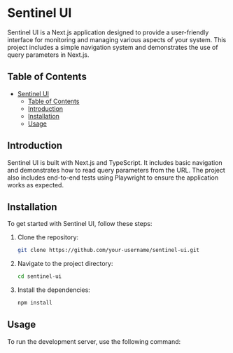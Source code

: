 # Sentinel UI

Sentinel UI is a Next.js application designed to provide a user-friendly interface for monitoring and managing various aspects of your system. This project includes a simple navigation system and demonstrates the use of query parameters in Next.js.

## Table of Contents

- [Sentinel UI](#sentinel-ui)
  - [Table of Contents](#table-of-contents)
  - [Introduction](#introduction)
  - [Installation](#installation)
  - [Usage](#usage)

## Introduction

Sentinel UI is built with Next.js and TypeScript. It includes basic navigation and demonstrates how to read query parameters from the URL. The project also includes end-to-end tests using Playwright to ensure the application works as expected.

## Installation

To get started with Sentinel UI, follow these steps:

1. Clone the repository:

   ```bash
   git clone https://github.com/your-username/sentinel-ui.git
   ```

2. Navigate to the project directory:

   ```bash
   cd sentinel-ui
   ```

3. Install the dependencies:
   ```bash
   npm install
   ```

## Usage

To run the development server, use the following command:
